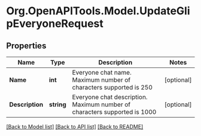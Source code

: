 
# Org.OpenAPITools.Model.UpdateGlipEveryoneRequest

## Properties

Name | Type | Description | Notes
------------ | ------------- | ------------- | -------------
**Name** | **int** | Everyone chat name. Maximum number of characters supported is 250 | [optional] 
**Description** | **string** | Everyone chat description. Maximum number of characters supported is 1000 | [optional] 

[[Back to Model list]](../README.md#documentation-for-models)
[[Back to API list]](../README.md#documentation-for-api-endpoints)
[[Back to README]](../README.md)

